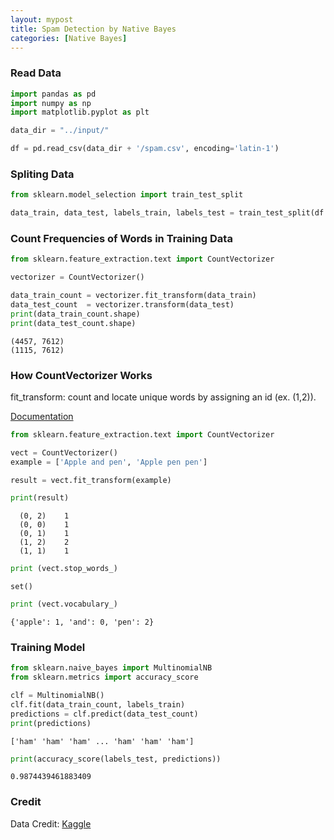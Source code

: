 ```yaml
---
layout: mypost
title: Spam Detection by Native Bayes
categories: [Native Bayes]
---
```


### Read Data 


```python
import pandas as pd
import numpy as np  
import matplotlib.pyplot as plt 

data_dir = "../input/"

df = pd.read_csv(data_dir + '/spam.csv', encoding='latin-1')  
```

### Spliting Data 


```python
from sklearn.model_selection import train_test_split

data_train, data_test, labels_train, labels_test = train_test_split(df.v2, df.v1, test_size=0.2, random_state=0)
```

### Count Frequencies of Words in Training Data 


```python
from sklearn.feature_extraction.text import CountVectorizer

vectorizer = CountVectorizer()

data_train_count = vectorizer.fit_transform(data_train)
data_test_count  = vectorizer.transform(data_test)
print(data_train_count.shape)
print(data_test_count.shape)
```

    (4457, 7612)
    (1115, 7612)


### How CountVectorizer Works 
fit_transform: count and locate unique words by assigning an id (ex. (1,2)). 

[Documentation](http://scikit-learn.org/stable/modules/generated/sklearn.feature_extraction.text.CountVectorizer.html)


```python
from sklearn.feature_extraction.text import CountVectorizer

vect = CountVectorizer()
example = ['Apple and pen', 'Apple pen pen']

result = vect.fit_transform(example)

print(result)
```

      (0, 2)	1
      (0, 0)	1
      (0, 1)	1
      (1, 2)	2
      (1, 1)	1



```python
print (vect.stop_words_)
```

    set()



```python
print (vect.vocabulary_)
```

    {'apple': 1, 'and': 0, 'pen': 2}


### Training Model


```python
from sklearn.naive_bayes import MultinomialNB
from sklearn.metrics import accuracy_score

clf = MultinomialNB()
clf.fit(data_train_count, labels_train)
predictions = clf.predict(data_test_count)
print(predictions)
```

    ['ham' 'ham' 'ham' ... 'ham' 'ham' 'ham']



```python
print(accuracy_score(labels_test, predictions))
```

    0.9874439461883409


### Credit

Data Credit: [Kaggle](https://www.kaggle.com/uciml/sms-spam-collection-dataset)
